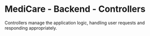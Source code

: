 # **MediCare - Backend - Controllers**
Controllers manage the application logic, handling user requests and responding appropriately.